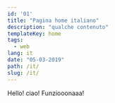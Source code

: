 ```yaml
---
id: '01'
title: "Pagina home italiano"
description: "qualche contenuto"
templateKey: home
tags:
  - web
lang: it
date: "05-03-2019"
path: /it/
slug: /it/
---
```


Hello! ciao! Funziooonaaa!
